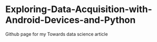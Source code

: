# Exploring-Data-Acquisition-with-Android-Devices-and-Python
Github page for my Towards data science article


